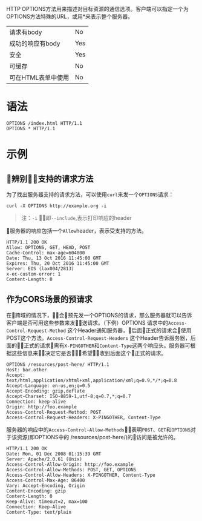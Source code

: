 <!--The HTTP OPTIONS method is used to describe the communication options for the target resource. The client can specify a specific URL for the OPTIONS method, or an asterisk (*) to refer to the entire server.
-->
HTTP OPTIONS方法用来描述对目标资源的通信选项。客户端可以指定一个为OPTIONS方法特殊的URL，或用*来表示整个服务器。

<!--
Request has body	No
Successful response has body	Yes
Safe	Yes
Idempotent	Yes
Cacheable	No
Allowed in HTML forms
-->

|||
|-|-|
|请求有body|No|
|成功的响应有body|Yes|
|安全|Yes|
|可缓存|No|
|可在HTML表单中使用|No|

# 语法

```
OPTIONS /index.html HTTP/1.1
OPTIONS * HTTP/1.1
```

# 示例

## 辨别支持的请求方法


为了找出服务器支持的请求方法，可以使用`curl`来发一个`OPTIONS`请求：
```shell
curl -X OPTIONS http://example.org -i
```
>注：`-i` 即`--include`,表示打印响应的header

服务器的响应包括一个`Allow`header，表示受支持的方法。

```
HTTP/1.1 200 OK
Allow: OPTIONS, GET, HEAD, POST
Cache-Control: max-age=604800
Date: Thu, 13 Oct 2016 11:45:00 GMT
Expires: Thu, 20 Oct 2016 11:45:00 GMT
Server: EOS (lax004/2813)
x-ec-custom-error: 1
Content-Length: 0
```

## 作为CORS场景的预请求
<!--
In CORS, a preflight request with the OPTIONS method is sent, so that the server can respond whether it is acceptable to send the request with these parameters. The Access-Control-Request-Method header notifies the server as part of a preflight request that when the actual request is sent, it will be sent with a POST request method. The Access-Control-Request-Headers header notifies the server that when the actual request is sent, it will be sent with a X-PINGOTHER and Content-Type custom headers.  The server now has an opportunity to determine whether it wishes to accept a request under these circumstances.
-->
在跨域的情况下，会预先发一个OPTIONS的请求，那么服务器就可以告诉客户端是否可用这些参数来发送请求。（下例）OPTIONS 请求中的`Access-Control-Request-Method` 这个Header通知服务器，后面正式的请求会使用POST这个方法。`Access-Control-Request-Headers` 这个Header告诉服务器，后面的正式的请求需有`X-PINGOTHER`和`Content-Type`这两个响应头。服务器可根据这些信息来决定它是否希望收到后面这个正式的请求。
```
OPTIONS /resources/post-here/ HTTP/1.1 
Host: bar.other 
Accept: text/html,application/xhtml+xml,application/xml;q=0.9,*/*;q=0.8 
Accept-Language: en-us,en;q=0.5 
Accept-Encoding: gzip,deflate 
Accept-Charset: ISO-8859-1,utf-8;q=0.7,*;q=0.7 
Connection: keep-alive 
Origin: http://foo.example 
Access-Control-Request-Method: POST 
Access-Control-Request-Headers: X-PINGOTHER, Content-Type
```
<!--
The server responds with Access-Control-Allow-Methods and says that POST, GET, and OPTIONS are viable methods to query the resource in question. This header is similar to the Allow response header, but used strictly within the context of CORS.
-->
服务器的响应中的`Access-Control-Allow-Methods`表明`POST`、`GET`和`OPTIONS`对于该资源(即OPTIONS中的 /resources/post-here/)的访问是被允许的。

```
HTTP/1.1 200 OK
Date: Mon, 01 Dec 2008 01:15:39 GMT 
Server: Apache/2.0.61 (Unix) 
Access-Control-Allow-Origin: http://foo.example 
Access-Control-Allow-Methods: POST, GET, OPTIONS 
Access-Control-Allow-Headers: X-PINGOTHER, Content-Type 
Access-Control-Max-Age: 86400 
Vary: Accept-Encoding, Origin 
Content-Encoding: gzip 
Content-Length: 0 
Keep-Alive: timeout=2, max=100 
Connection: Keep-Alive 
Content-Type: text/plain
```
